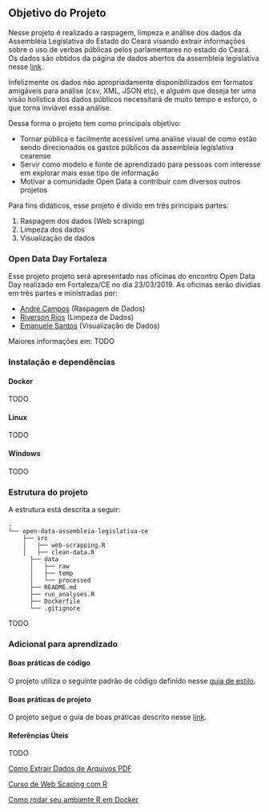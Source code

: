 ## Objetivo do Projeto

Nesse projeto é realizado a raspagem, limpeza e análise dos dados da Assembléia Legislativa do Estado do Ceará visando extrair informações sobre o uso de verbas públicas pelos parlamentares no estado do Ceará.
Os dados são obtidos da página de dados abertos da assembleia legislativa nesse [link](https://www.al.ce.gov.br/index.php/transparencia/verba-de-desempenho-parlamentar).

Infelizmente os dados não apropriadamente disponibilizados em formatos amigáveis para análise (csv, XML, JSON etc), e alguém que deseja ter uma visão holística dos dados públicos necessitará de muito tempo e esforço, o que torna inviável essa análise. 

Dessa forma o projeto tem como principais objetivo: 

 * Tornar pública e facilmente acessível uma análise visual de como estão sendo direcionados os gastos públicos da assembleia legislativa cearense
 * Servir como modelo e fonte de aprendizado para pessoas com interesse em explorar mais esse tipo de informação
 * Motivar a comunidade Open Data a contribuir com diversos outros projetos

Para fins didáticos, esse projeto é divido em três principais partes: 

 1. Raspagem dos dados (Web scraping)
 2. Limpeza dos dados 
 3. Visualização de dados 

### Open Data Day Fortaleza

Esse projeto projeto será apresentado nas oficinas do encontro Open Data Day realizado em Fortaleza/CE no dia 23/03/2019. As oficinas serão dividias em três partes e ministradas por: 

 * [André Campos](https://www.linkedin.com/in/andreloc/)  (Raspagem de Dados)
 * [Riverson Rios](http://www.ica.ufc.br/index.php?nome=Jos%E9%20Riverson%20Ara%FAjo%20Cysne%20Rios&var=prof) (Limpeza de Dados)
 * [Emanuele Santos](https://www.linkedin.com/in/emanueles/) (Visualização de Dados)
 
 Maiores informações em: TODO

### Instalação e dependências

#### Docker

TODO

#### Linux

TODO

#### Windows

TODO

### Estrutura do projeto
A estrutura está descrita a seguir: 

```
.
└── open-data-assembleia-legislativa-ce
    ├── src
    │   ├── web-scrapping.R 
    │   ├── clean-data.R 
      ├── data 
      │   ├── raw 
      |   ├── temp 
      │   └── processed 
      ├── README.md 
      ├── run_analyses.R 
      ├── Dockerfile 
      └── .gitignore
```

TODO

### Adicional para aprendizado

#### Boas práticas de código
O projeto utiliza o seguinte padrão de código definido nesse [guia de estilo](http://r-pkgs.had.co.nz/style.html).

#### Boas práticas de projeto
O projeto segue o guia de boas práticas descrito nesse [link](https://www.r-bloggers.com/structuring-r-projects/).

#### Referências Úteis
TODO

 [Como Extrair Dados de Arquivos PDF](https://medium.com/@CharlesBordet/how-to-extract-and-clean-data-from-pdf-files-in-r-da11964e252e)
 
 [Curso de Web Scaping com R](http://material.curso-r.com/scrape/#passo-1-acessa-p%C3%A1gina-principal)
 
 [Como rodar seu ambiente R em Docker](http://material.curso-r.com/scrape/#passo-1-acessa-p%C3%A1gina-principal)
 
 
 
 
